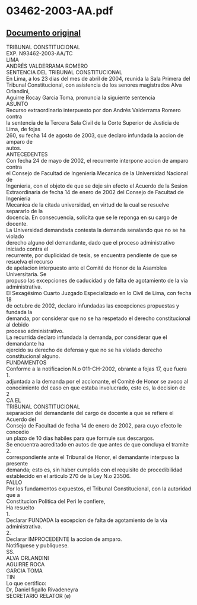 
03462-2003-AA.pdf
=================
  
[Documento original](https://tc.gob.pe/jurisprudencia/2004/03462-2003-AA.pdf)  
---  
TRIBUNAL CONSTITUCIONAL  
EXP. N93462-2003-AA/TC  
LIMA  
ANDRÉS VALDERRAMA ROMERO  
SENTENCIA DEL TRIBUNAL CONSTITUCIONAL  
En Lima, a los 23 dias del mes de abril de 2004, reunida la Sala Primera del  
Tribunal Constitucional, con asistencia de los senores magistrados Alva Orlandini,  
Aguirre Rocay Garcia Toma, pronuncia la siguiente sentencia  
ASUNTO  
Recurso extraordinario interpuesto por don Andrés Valderrama Romero contra  
la sentencia de la Tercera Sala Civil de la Corte Superior de Justicia de Lima, de fojas  
260, su fecha 14 de agosto de 2003, que declaro infundada la accion de amparo de  
autos.  
ANTECEDENTES  
Con fecha 24 de mayo de 2002, el recurrente interpone accion de amparo contra  
el Consejo de Facultad de Ingenieria Mecanica de la Universidad Nacional de  
Ingenieria, con el objeto de que se deje sin efecto el Acuerdo de la Sesion  
Extraordinaria de fecha 14 de enero de 2002 del Consejo de Facultad de Ingenieria  
Mecanica de la citada universidad, en virtud de la cual se resuelve separarlo de la  
docencia. En consecuencia, solicita que se le reponga en su cargo de docente.  
La Universidad demandada contesta la demanda senalando que no se ha violado  
derecho alguno del demandante, dado que el proceso administrativo iniciado contra el  
recurrente, por duplicidad de tesis, se encuentra pendiente de que se resuelva el recurso  
de apelacion interpuesto ante el Comité de Honor de la Asamblea Universitaria. Se  
propuso las excepciones de caducidad y de falta de agotamiento de la via administrativa.  
El Sexagésimo Cuarto Juzgado Especializado en lo Civil de Lima, con fecha 18  
de octubre de 2002, declaro infundadas las excepciones propuestas y fundada la  
demanda, por considerar que no se ha respetado el derecho constitucional al debido  
proceso administrativo.  
La recurrida declaro infundada la demanda, por considerar que el demandante ha  
ejercido su derecho de defensa y que no se ha violado derecho constitucional alguno.  
FUNDAMENTOS  
Conforme a la notificacion N.o 011-CH-2002, obrante a fojas 17, que fuera  
1.  
adjuntada a la demanda por el accionante, el Comité de Honor se avoco al  
conocimiento del caso en que estaba involucrado, esto es, la decision de  
2  
CA EL  
TRIBUNAL CONSTITUCIONAL  
separacion del demandante del cargo de docente a que se refiere el Acuerdo del  
Consejo de Facultad de fecha 14 de enero de 2002, para cuyo efecto le concedio  
un plazo de 10 dias habiles para que formule sus descargos.  
Se encuentra acreditado en autos de que antes de que concluya el tramite  
2.  
correspondiente ante el Tribunal de Honor, el demandante interpuso la presente  
demanda; esto es, sin haber cumplido con el requisito de procedibilidad  
establecido en el articulo 270 de la Ley N.o 23506.  
FALLO  
Por los fundamentos expuestos, el Tribunal Constitucional, con la autoridad que a  
Constitucion Politica del Peri le confiere,  
Ha resuelto  
1.  
Declarar FUNDADA la excepcion de falta de agotamiento de la via  
administrativa.  
2.  
Declarar IMPROCEDENTE la accion de amparo.  
Notifiquese y publiquese.  
SS.  
ALVA ORLANDINI  
AGUIRRE ROCA  
GARCIA TOMA  
TIN   
Lo que certifico:  
Dr, Daniel figallo Rivadeneyra  
SECRETARIO RELATOR (e)